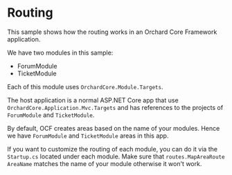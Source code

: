 # Routing

This sample shows how the routing works in an Orchard Core Framework application.

We have two modules in this sample:

* ForumModule
* TicketModule

Each of this module uses `OrchardCore.Module.Targets`.

The host application is a normal ASP.NET Core app that use `OrchardCore.Application.Mvc.Targets` and has references to the projects of `ForumModule` and `TicketModule`.

By default, OCF creates areas based on the name of your modules. Hence we have `ForumModule` and `TicketModule` areas in this app.

If you want to customize the routing of each module, you can do it via the `Startup.cs` located under each module. Make sure that `routes.MapAreaRoute` `AreaName` matches the name of your module otherwise it won't work.